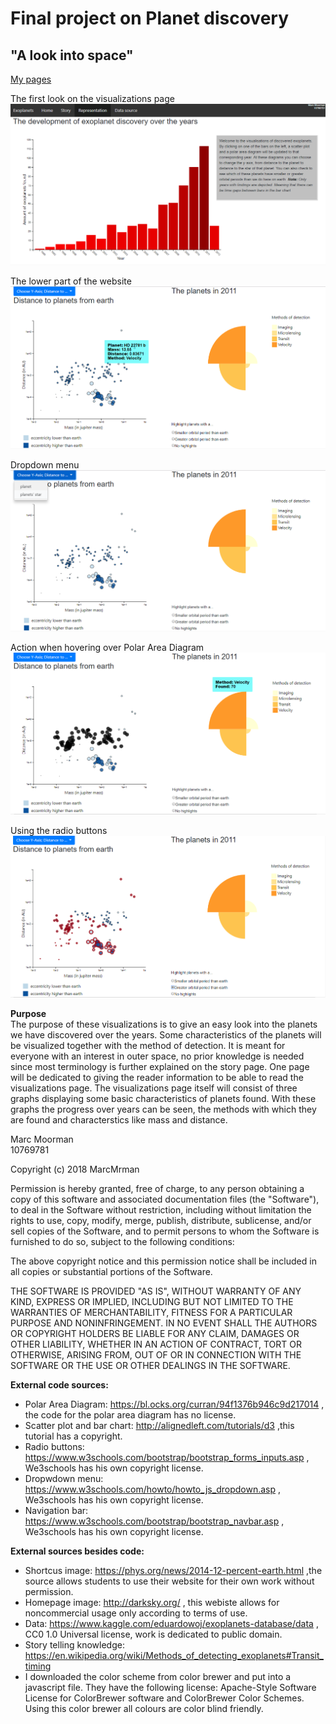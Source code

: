 # Final project on Planet discovery  

## "A look into space"  
<a href="https://marcmrman.github.io/final_project/">My pages</a>   

The first look on the visualizations page
![barChart](doc/screenshotBarChart.png)  

The lower part of the website
![lowerPartSite](doc/screenshotScatterArea.png)  

Dropdown menu
![dropdownMenu](doc/screenshotDropdownMenu.png)  

Action when hovering over Polar Area Diagram
![areaDiagram](doc/screenshotHoveringAreaDiagram.png)  

Using the radio buttons
![planetHighlight](doc/screenshotHighlightedPlanets.png)  


**Purpose**  
The purpose of these visualizations is to give an easy look into the planets we have discovered over the years. Some characteristics of the planets will be visualized together with the method of detection. It is meant for everyone with an interest in outer space, no prior knowledge is needed since most terminology is further explained on the story page. One page will be dedicated to giving the reader information to be able to read the visualizations page. The visualizations page itself will consist of three graphs displaying some basic characteristics of planets found. With these graphs the progress over years can be seen, the methods with which they are found and characterstics like mass and distance. 

Marc Moorman  
10769781   

Copyright (c) 2018 MarcMrman  

Permission is hereby granted, free of charge, to any person obtaining a copy
of this software and associated documentation files (the "Software"), to deal
in the Software without restriction, including without limitation the rights
to use, copy, modify, merge, publish, distribute, sublicense, and/or sell
copies of the Software, and to permit persons to whom the Software is
furnished to do so, subject to the following conditions:

The above copyright notice and this permission notice shall be included in all
copies or substantial portions of the Software.

THE SOFTWARE IS PROVIDED "AS IS", WITHOUT WARRANTY OF ANY KIND, EXPRESS OR
IMPLIED, INCLUDING BUT NOT LIMITED TO THE WARRANTIES OF MERCHANTABILITY,
FITNESS FOR A PARTICULAR PURPOSE AND NONINFRINGEMENT. IN NO EVENT SHALL THE
AUTHORS OR COPYRIGHT HOLDERS BE LIABLE FOR ANY CLAIM, DAMAGES OR OTHER
LIABILITY, WHETHER IN AN ACTION OF CONTRACT, TORT OR OTHERWISE, ARISING FROM,
OUT OF OR IN CONNECTION WITH THE SOFTWARE OR THE USE OR OTHER DEALINGS IN THE
SOFTWARE.  

**External code sources:**  
- Polar Area Diagram: https://bl.ocks.org/curran/94f1376b946c9d217014 , the code for the polar area diagram has no license.  
- Scatter plot and bar chart: http://alignedleft.com/tutorials/d3 ,this tutorial has a copyright.  
- Radio buttons: https://www.w3schools.com/bootstrap/bootstrap_forms_inputs.asp , We3schools has his own copyright license.  
- Dropwdown menu: https://www.w3schools.com/howto/howto_js_dropdown.asp , We3schools has his own copyright license.  
- Navigation bar: https://www.w3schools.com/bootstrap/bootstrap_navbar.asp , We3schools has his own copyright license.  

**External sources besides code:**
- Shortcus image: https://phys.org/news/2014-12-percent-earth.html ,the source allows students to use their website for their own work without permission.  
- Homepage image: http://darksky.org/ , this webiste allows for noncommercial usage only according to terms of use.  
- Data:  https://www.kaggle.com/eduardowoj/exoplanets-database/data , CC0 1.0 Universal license, work is dedicated to public domain.  
- Story telling knowledge: https://en.wikipedia.org/wiki/Methods_of_detecting_exoplanets#Transit_timing
- I downloaded the color scheme from color brewer and put into a javascript file. They have the following license: Apache-Style Software License for ColorBrewer software and ColorBrewer Color Schemes. Using this color brewer all colours are color blind friendly.  